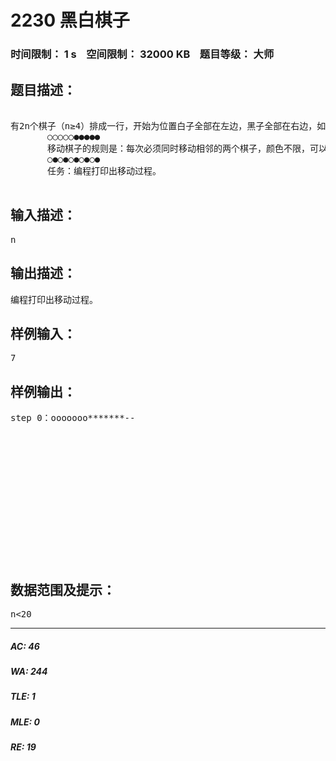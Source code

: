 # 2230 黑白棋子   
### 时间限制： 1 s&nbsp;&nbsp;&nbsp;&nbsp;空间限制： 32000 KB&nbsp;&nbsp;&nbsp;&nbsp;题目等级： 大师  
## 题目描述：  

<pre>

有2n个棋子（n≥4）排成一行，开始为位置白子全部在左边，黑子全部在右边，如下图为n=5的情况：
       ○○○○○●●●●●
       移动棋子的规则是：每次必须同时移动相邻的两个棋子，颜色不限，可以左移也可以右移到空位上去，但不能调换两个棋子的左右位置。每次移动必须跳过若干个棋子（不能平移），要求最后能移成黑白相间的一行棋子。如n=5时，成为：
       ○●○●○●○●○●
       任务：编程打印出移动过程。

</pre>
  
  
## 输入描述：  

<pre>
n
</pre>
  
  
## 输出描述：  

<pre>
编程打印出移动过程。
</pre>
  
  
## 样例输入：  

<pre>
7
</pre>
  
  
## 样例输出：  

<pre>
step 0：ooooooo*******--
                                                              step 1：oooooo--******o*
                                                              step 2：oooooo******--o*
                                                              step 3：ooooo--*****o*o*
                                                              step 4：ooooo*****--o*o*
                                                              step 5：oooo--****o*o*o*
                                                              step 6：oooo****--o*o*o*
                                                              step 7：ooo--***o*o*o*o*
                                                              step 8：ooo*o**--*o*o*o*
                                                              step 9：o--*o**oo*o*o*o*
                                                              step 10：o*o*o*--o*o*o*o*
                                                              step 11：--o*o*o*o*o*o*o*
</pre>
  
  
## 数据范围及提示：  

<pre>
n<20
</pre>
  
  
***  

##### AC: 46  
##### WA: 244  
##### TLE: 1  
##### MLE: 0  
##### RE: 19  
